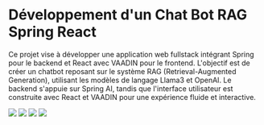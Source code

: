 # Développement d'un Chat Bot RAG Spring React

Ce projet vise à développer une application web fullstack intégrant Spring pour le backend et React avec VAADIN pour le frontend. L'objectif est de créer un chatbot reposant sur le système RAG (Retrieval-Augmented Generation), utilisant les modèles de langage Llama3 et OpenAI. Le backend s'appuie sur Spring AI, tandis que l'interface utilisateur est construite avec React et VAADIN pour une expérience fluide et interactive.

<img src="./images/1.png">
<img src="./images/one.png">
<img src="./images/two.png">
<img src="./images/tree.png">
